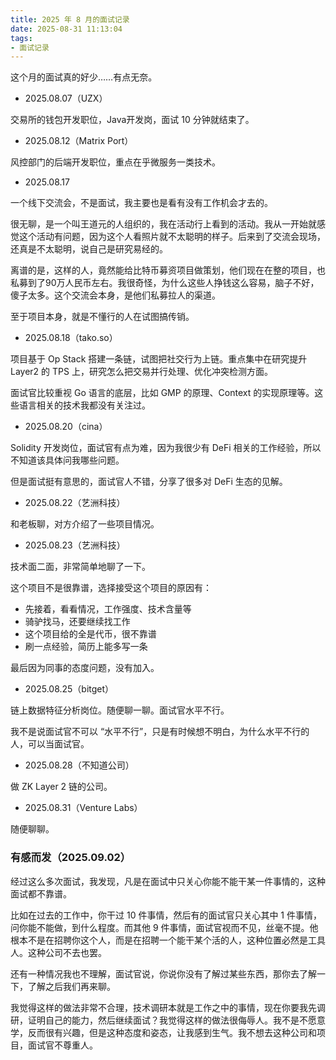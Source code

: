 ```yaml
---
title: 2025 年 8 月的面试记录
date: 2025-08-31 11:13:04
tags: 
- 面试记录
---
```


这个月的面试真的好少……有点无奈。

- 2025.08.07（UZX）

交易所的钱包开发职位，Java开发岗，面试 10 分钟就结束了。

- 2025.08.12（Matrix Port）

风控部门的后端开发职位，重点在乎微服务一类技术。

<!--

- 2025.08.14

这家公司希望我以兼职（代码外包）的形式参与到项目开发中，我目前答应了。目前我需要开发的是钱包后端类型的服务，让 APP 端能查余额、查交易什么的。做这个事情就不是为了钱，只是顺手做点事情而已。

接这个活的主要原因有：
- 和项目负责人建立联系，也许后续能有更多机会
- 帮忙的心态，也不至于让自己的空窗期没事干
- 不太指望钱，我也不太会估算，也许最后交付的时候，按照 100 RMB/小时 报价

-->


- 2025.08.17

一个线下交流会，不是面试，我主要也是看有没有工作机会才去的。

很无聊，是一个叫王道元的人组织的，我在活动行上看到的活动。我从一开始就感觉这个活动有问题，因为这个人看照片就不太聪明的样子。后来到了交流会现场，还真是不太聪明，说自己是研究易经的。

离谱的是，这样的人，竟然能给比特币募资项目做策划，他们现在在整的项目，也私募到了90万人民币左右。我很奇怪，为什么这些人挣钱这么容易，脑子不好，傻子太多。这个交流会本身，是他们私募拉人的渠道。

至于项目本身，就是不懂行的人在试图搞传销。

- 2025.08.18（tako.so）

项目基于 Op Stack 搭建一条链，试图把社交行为上链。重点集中在研究提升 Layer2 的 TPS 上，研究怎么把交易并行处理、优化冲突检测方面。

面试官比较重视 Go 语言的底层，比如 GMP 的原理、Context 的实现原理等。这些语言相关的技术我都没有关注过。

- 2025.08.20（cina）

Solidity 开发岗位，面试官有点为难，因为我很少有 DeFi 相关的工作经验，所以不知道该具体问我哪些问题。

但是面试挺有意思的，面试官人不错，分享了很多对 DeFi 生态的见解。


- 2025.08.22（艺洲科技）

和老板聊，对方介绍了一些项目情况。

- 2025.08.23（艺洲科技）

技术面二面，非常简单地聊了一下。

这个项目不是很靠谱，选择接受这个项目的原因有：
- 先接着，看看情况，工作强度、技术含量等
- 骑驴找马，还要继续找工作
- 这个项目给的全是代币，很不靠谱
- 刷一点经验，简历上能多写一条

最后因为同事的态度问题，没有加入。

- 2025.08.25（bitget）

链上数据特征分析岗位。随便聊一聊。面试官水平不行。

我不是说面试官不可以 “水平不行”，只是有时候想不明白，为什么水平不行的人，可以当面试官。

- 2025.08.28（不知道公司）

做 ZK Layer 2 链的公司。

- 2025.08.31（Venture Labs）

随便聊聊。

### 有感而发（2025.09.02）

经过这么多次面试，我发现，凡是在面试中只关心你能不能干某一件事情的，这种面试都不靠谱。

比如在过去的工作中，你干过 10 件事情，然后有的面试官只关心其中 1 件事情，问你能不能做，到什么程度。而其他 9 件事情，面试官视而不见，丝毫不提。他根本不是在招聘你这个人，而是在招聘一个能干某个活的人，这种位置必然是工具人。这种公司不去也罢。

还有一种情况我也不理解，面试官说，你说你没有了解过某些东西，那你去了解一下，了解之后我们再来聊。

我觉得这样的做法非常不合理，技术调研本就是工作之中的事情，现在你要我先调研，证明自己的能力，然后继续面试？我觉得这样的做法很侮辱人。我不是不愿意学，反而很有兴趣，但是这种态度和姿态，让我感到生气。我不想去这种公司和项目，面试官不尊重人。
